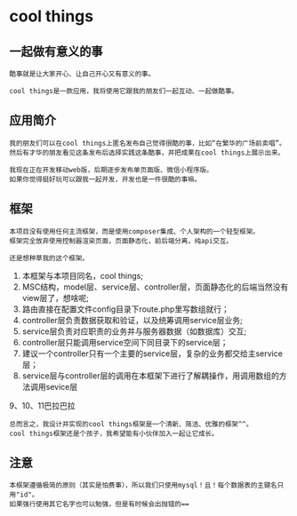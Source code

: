 # cool things 
## __一起做有意义的事__
    酷事就是让大家开心、让自己开心又有意义的事。
  
    cool things是一款应用，我将使用它跟我的朋友们一起互动、一起做酷事。
  
  
  
## __应用简介__
    我的朋友们可以在cool things上匿名发布自己觉得很酷的事，比如“在繁华的广场前卖唱”。
    然后有才华的朋友看见这条发布后选择实践这条酷事，并把成果在cool things上展示出来。
    
    我现在正在开发移动web版，后期逐步发布单页面版、微信小程序版。
    如果你觉得挺好玩可以跟我一起开发，开发也是一件很酷的事嘛。
  
  
## __框架__
    本项目没有使用任何主流框架，而是使用composer集成、个人架构的一个轻型框架。
    框架完全放弃使用控制器渲染页面，页面静态化，前后端分离，纯api交互。
  
    还是想种草我的这个框架。
  
1. 本框架与本项目同名，cool things;
2. MSC结构，model层、service层、controller层，页面静态化的后端当然没有view层了，想啥呢;
3. 路由直接在配置文件config目录下route.php里写数组就行；
4. controller层负责数据获取和验证，以及统筹调用service层业务;
5. service层负责对应职责的业务并与服务器数据（如数据库）交互;
6. controller层只能调用service空间下同目录下的service层；
7. 建议一个controller只有一个主要的service层，复杂的业务都交给主service层；
8. service层与controller层的调用在本框架下进行了解耦操作，用调用数组的方法调用sevice层

9、10、11巴拉巴拉

    总而言之，我设计并实现的cool things框架是一个清新、简洁、优雅的框架^^。
    cool things框架还是个孩子，我希望能有小伙伴加入一起让它成长。

## __注意__
    本框架遵循极简的原则（其实是怕费事），所以我们只使用mysql！且！每个数据表的主键名只用"id"。
    如果强行使用其它名字也可以勉强，但是有时候会出抛错的==
